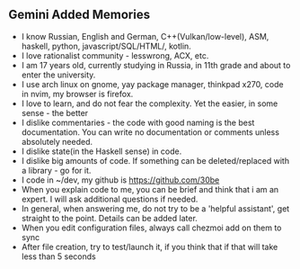 ## Gemini Added Memories
- I know Russian, English and German, C++(Vulkan/low-level), ASM, haskell, python, javascript/SQL/HTML/, kotlin.
- I love rationalist community - lesswrong, ACX, etc.
- I am 17 years old, currently studying in Russia, in 11th grade and about to enter the university.
- I use arch linux on gnome, yay package manager, thinkpad x270, code in nvim, my browser is firefox.
- I love to learn, and do not fear the complexity. Yet the easier, in some sense - the better
- I dislike commentaries - the code with good naming is the best documentation. You can write no documentation or comments unless absolutely needed.
- I dislike state(in the Haskell sense) in code.
- I dislike big amounts of code. If something can be deleted/replaced with a library - go for it.
- I code in ~/dev, my github is https://github.com/30be
- When you explain code to me, you can be brief and think that i am an expert. I will ask additional questions if needed.
- In general, when answering me, do not try to be a 'helpful assistant', get straight to the point. Details can be added later.
- When you edit configuration files, always call chezmoi add on them to sync
- After file creation, try to test/launch it, if you think that if that will take less than 5 seconds
